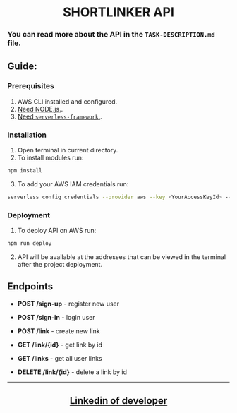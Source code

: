<h1 align = "center">SHORTLINKER API</h1>

### You can read more about the API in the `TASK-DESCRIPTION.md` file.

## Guide:

### Prerequisites

1. AWS CLI installed and configured.
2. <a href = "https://nodejs.org/uk" target="_blank" rel="noreferrer noopener">Need
   NODE.js.</a>.
3. <a href = "https://github.com/serverless/serverless" target="_blank" rel="noreferrer noopener">Need
   `serverless-framework`.</a>.

### Installation

1. Open terminal in current directory.
2. To install modules run:

```bash
npm install
```

3. To add your AWS IAM credentials run:

```bash
serverless config credentials --provider aws --key <YourAccessKeyId> --secret <YourSecretAccessKey> profile serverlessUser
```

### Deployment

1. To deploy API on AWS run:

```bash
npm run deploy
```

2.  API will be available at the addresses that can be viewed in the terminal
    after the project deployment.

## Endpoints

- **POST /sign-up** - register new user
- **POST /sign-in** - login user

- **POST /link** - create new link
- **GET /link/{id}** - get link by id
- **GET /links** - get all user links
- **DELETE /link/{id}** - delete a link by id

---

<h2 align = "center"><a href="https://www.linkedin.com/in/olexiy-kiselyov/" target="_blank" rel="noreferrer noopener">
Linkedin of developer</a></h2>
